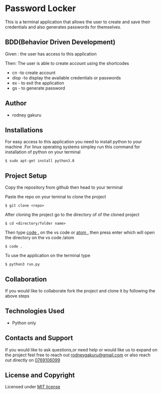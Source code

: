 # Password Locker 
This is a terminal application that allows the user to create and save their credentials and also generates passwords for themselves.

## BDD(Behavior Driven Development)
Given : the user has access to this application

Then: The user is able to create account using the shortcodes
* cn -to create account
* disp -to display the available credentials or passwords
* ex - to exit the application
* gs - to generate password
  
## Author 
* rodney gakuru
  
## Installations
For easy access to this application you need to install python to your machine .For linux operating systems simpley run this command for installation of python on your terminal
```
$ sudo apt-get install python3.8
```


## Project Setup
Copy the repository from github then head to your terminal

Paste the repo on your teminal to clone the project
```
$ git clone <repo>
```
After cloning the project  go to the directory of of the cloned project
```
$ cd <directory/folder name>
```
Then type [code .]()  on the vs code or [atom .]()  then press enter which will open the directory on the vs code /atom
```
$ code .
```
To use the application on the terminal type
```
$ python3 run.py
```
## Collaboration
If you would like to collaborate fork the project and clone it by following the above steps

## Technologies Used
* Python only

## Contacts and Support
If you would like to ask questions,or need help or would like us to expand on the project feel free to reach out rodneygakuru@gmail.com or also reach out directly on [0769106099]()

## License and Copyright
Licensed under [MIT license](license)

